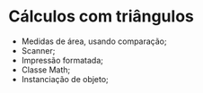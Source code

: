 ﻿# Cálculos com triângulos
 
 - Medidas de área, usando comparação;
 - Scanner;
 - Impressão formatada;
 - Classe Math;
 - Instanciação de objeto;
